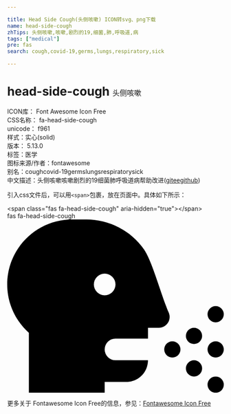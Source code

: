 ```yaml
---

title: Head Side Cough(头侧咳嗽) ICON转svg、png下载
name: head-side-cough
zhTips: 头侧咳嗽,咳嗽,剧烈的19,细菌,肺,呼吸道,病
tags: ["medical"]
pre: fas
search: cough,covid-19,germs,lungs,respiratory,sick

---
```


# head-side-cough  <small style="font-size: 60%;font-weight: 100">头侧咳嗽</small>


<div class="detail-page">
<p>
<span>
ICON库：
<span class="badge-secondary badge">Font Awesome Icon Free</span> 
</span>
<br/>
<span>
CSS名称：
<span class="badge-secondary badge">fa-head-side-cough</span> 
</span>
<br/>
<span>
unicode：
<span class="badge-secondary badge">f961</span> 
<copy-btn content='f961' btn-title=""></copy-btn>
<copy-btn :content='String.fromCodePoint(parseInt("f961", 16))' btn-title="复制U"></copy-btn>
</span><br/><span>样式：<span class="badge-light badge">实心(solid)</span></span>
<br/>
<span>
版本：
<span class="badge-secondary badge">5.13.0</span> 
</span><br/><span>标签：<span class="badge-light badge"><router-link to="/tags/medical.html">医学</router-link></span></span>
<br/>
<span>图标来源/作者：<span class="badge-light badge">fontawesome</span></span> 
<br/>
<span>别名：<span class="badge-light badge">cough</span><span class="badge-light badge">covid-19</span><span class="badge-light badge">germs</span><span class="badge-light badge">lungs</span><span class="badge-light badge">respiratory</span><span class="badge-light badge">sick</span></span><br/><span class="zh-detail">中文描述：<span class="badge-primary badge">头侧咳嗽</span><span class="badge-primary badge">咳嗽</span><span class="badge-primary badge">剧烈的19</span><span class="badge-primary badge">细菌</span><span class="badge-primary badge">肺</span><span class="badge-primary badge">呼吸道</span><span class="badge-primary badge">病</span><span class="help-link"><span>帮助改进</span>(<a href="https://gitee.com/liuwave/icon-helper/edit/master/json/fontawesome/solid/head-side-cough.json" target="_blank" rel="noopener noreferrer">gitee</a><a href="https://github.com/liuwave/icon-helper/edit/master/json/fontawesome/solid/head-side-cough.json" target="_blank" rel="noopener noreferrer">github</a></span>)</span><br/>
</p>
</div>
<div class="alert alert-dark">
  <i class="fas fa-head-side-cough fa-xs"></i>
  <i class="fas fa-head-side-cough fa-sm"></i>
  <i class="fas fa-head-side-cough fa-lg"></i>
  <i class="fas fa-head-side-cough fa-2x"></i>
  <i class="fas fa-head-side-cough fa-3x"></i>
  <i class="fas fa-head-side-cough fa-5x"></i>
  <i class="fas fa-head-side-cough fa-7x"></i>
</div>
<div>
  <p>引入css文件后，可以用<code>&lt;span&gt;</code>包裹，放在页面中。具体如下所示：    
  </p>
  <div class="alert alert-primary" style="font-size: 14px">
    &lt;span class="fas fa-head-side-cough" aria-hidden="true"&gt;&lt;/span&gt;
    <copy-btn content='<span class="fas fa-head-side-cough" aria-hidden="true"></span>'></copy-btn>
  </div>
  <div class="alert alert-secondary">
    <i class="fas fa-head-side-cough"
    style="font-size: 24px"
    aria-hidden="true"></i> fas fa-head-side-cough
    <copy-btn content="fas fa-head-side-cough" btn-title="复制图标名称"></copy-btn>
  </div>
</div>
<div id="svg" class="svg-wrap">
<svg xmlns="http://www.w3.org/2000/svg" viewBox="0 0 640 512"><path d="M616,304a24,24,0,1,0-24-24A24,24,0,0,0,616,304ZM552,416a24,24,0,1,0,24,24A24,24,0,0,0,552,416Zm-64-56a24,24,0,1,0,24,24A24,24,0,0,0,488,360ZM616,464a24,24,0,1,0,24,24A24,24,0,0,0,616,464Zm0-104a24,24,0,1,0,24,24A24,24,0,0,0,616,360Zm-64-40a24,24,0,1,0,24,24A24,24,0,0,0,552,320Zm-74.78-45c-21-47.12-48.5-151.75-73.12-186.75A208.13,208.13,0,0,0,234.1,0H192C86,0,0,86,0,192c0,56.75,24.75,107.62,64,142.88V512H288V480h64a64,64,0,0,0,64-64H320a32,32,0,0,1,0-64h96V320h32A32,32,0,0,0,477.22,275ZM288,224a32,32,0,1,1,32-32A32.07,32.07,0,0,1,288,224Z"/></svg>
</div>
<detail full-name='fa-head-side-cough'></detail>
    
<div><p>更多关于  Fontawesome Icon Free的信息，参见：<a target="_blank" href="https://iconhelper.cn/fontawesome.html">Fontawesome Icon Free</a>
</p></div>
